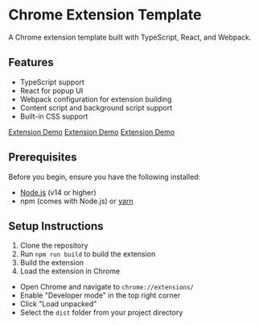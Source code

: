 # Chrome Extension Template

A Chrome extension template built with TypeScript, React, and Webpack.

## Features

- TypeScript support
- React for popup UI
- Webpack configuration for extension building
- Content script and background script support
- Built-in CSS support

[Extension Demo](screenshots/ref_1.png)
[Extension Demo](screenshots/ref_2.png)
[Extension Demo](screenshots/ref_3.png)

## Prerequisites

Before you begin, ensure you have the following installed:
- [Node.js](https://nodejs.org/) (v14 or higher)
- npm (comes with Node.js) or [yarn](https://yarnpkg.com/)

## Setup Instructions

1. Clone the repository
1. Run `npm run build` to build the extension
3. Build the extension
4. Load the extension in Chrome
- Open Chrome and navigate to `chrome://extensions/`
- Enable "Developer mode" in the top right corner
- Click "Load unpacked"
- Select the `dist` folder from your project directory
